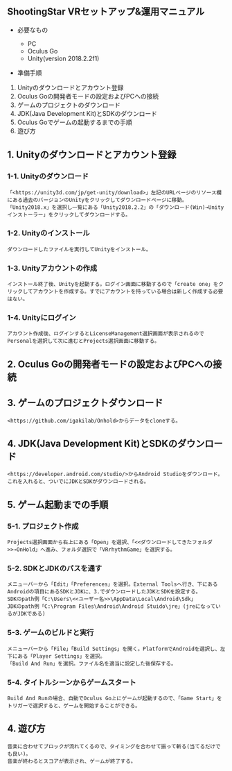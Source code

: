 ## ShootingStar VRセットアップ&運用マニュアル

* 必要なもの
  * PC 
  * Oculus Go
  * Unity(version 2018.2.2f1)   
  
* 準備手順  
1. Unityのダウンロードとアカウント登録  
2. Oculus Goの開発者モードの設定およびPCへの接続
3. ゲームのプロジェクトのダウンロード  
4. JDK(Java Development Kit)とSDKのダウンロード
5. Oculus Goでゲームの起動するまでの手順  
6. 遊び方
## 1. Unityのダウンロードとアカウント登録
### 1-1. Unityのダウンロード
    「<https://unity3d.com/jp/get-unity/download>」左記のURLページのリソース欄にある過去のバージョンのUnityをクリックしてダウンロードページに移動。「Unity2018.x」を選択し一覧にある「Unity2018.2.2」の「ダウンロード(Win)→Unityインストーラー」をクリックしてダウンロードする。  
### 1-2. Unityのインストール  
    ダウンロードしたファイルを実行してUnityをインストール。
### 1-3. Unityアカウントの作成  
    インストール終了後、Unityを起動する。ログイン画面に移動するので「create one」をクリックしてアカウントを作成する。すでにアカウントを持っている場合は新しく作成する必要はない。
### 1-4. Unityにログイン  
    アカウント作成後、ログインするとLicenseManagement選択画面が表示されるのでPersonalを選択して次に進むとProjects選択画面に移動する。  
## 2. Oculus Goの開発者モードの設定およびPCへの接続
    

## 3. ゲームのプロジェクトダウンロード  
    <https://github.com/igakilab/Onhold>からデータをcloneする。  
## 4. JDK(Java Development Kit)とSDKのダウンロード
    <https://developer.android.com/studio/>からAndroid Studioをダウンロード。これを入れると、ついでにJDKとSDKがダウンロードされる。
## 5. ゲーム起動までの手順  
### 5-1. プロジェクト作成
    Projects選択画面から右上にある「Open」を選択、「<<ダウンロードしてきたフォルダ>>→OnHold」へ進み、フォルダ選択で「VRrhythmGame」を選択する。
### 5-2. SDKとJDKのパスを通す
    メニューバーから「Edit」「Preferences」を選択。External Toolsへ行き、下にあるAndroidの項目にあるSDKとJDKに、3.でダウンロードしたJDKとSDKを設定する。
    SDKのpath例「C:\Users\<<ユーザー名>>\AppData\Local\Android\Sdk」
    JDKのpath例「C:\Program Files\Android\Android Stuido\jre」(jreになっているがJDKである)
### 5-3. ゲームのビルドと実行
    メニューバーから「File」「Build Settings」を開く。PlatformでAndroidを選択し、左下にある「Player Settings」を選択。
    「Build And Run」を選択。ファイル名を適当に設定した後保存する。  
### 5-4. タイトルシーンからゲームスタート
    Build And Runの場合、自動でOculus Go上にゲームが起動するので、「Game Start」をトリガーで選択すると、ゲームを開始することができる。  
## 4. 遊び方
    音楽に合わせてブロックが流れてくるので、タイミングを合わせて振って斬る(当てるだけでも良い)。
    音楽が終わるとスコアが表示され、ゲームが終了する。

